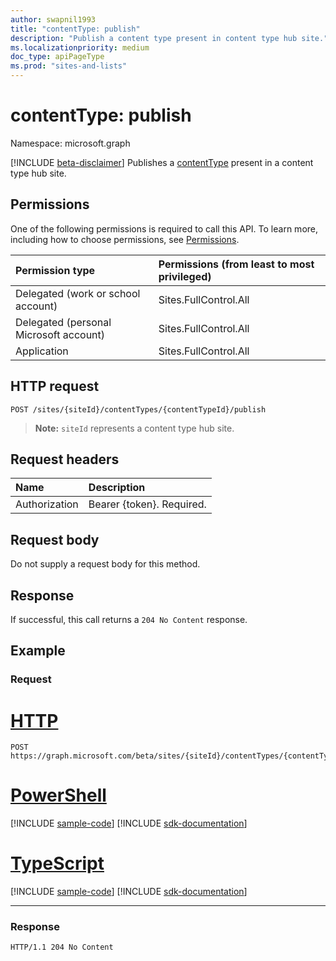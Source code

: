 ```yaml
---
author: swapnil1993
title: "contentType: publish"
description: "Publish a content type present in content type hub site."
ms.localizationpriority: medium
doc_type: apiPageType
ms.prod: "sites-and-lists"
---
```


# contentType: publish
Namespace: microsoft.graph

[!INCLUDE [beta-disclaimer](../../includes/beta-disclaimer.md)]
Publishes a [contentType][] present in a content type hub site.

## Permissions

One of the following permissions is required to call this API. To learn more, including how to choose permissions, see [Permissions](/graph/permissions-reference).

|Permission type      | Permissions (from least to most privileged)              |
|:--------------------|:---------------------------------------------------------|
|Delegated (work or school account) | Sites.FullControl.All    |
|Delegated (personal Microsoft account) | Sites.FullControl.All    |
|Application | Sites.FullControl.All |

## HTTP request

<!-- {
  "blockType": "ignored"
}
-->
```http
POST /sites/{siteId}/contentTypes/{contentTypeId}/publish
```

>**Note:** `siteId` represents a content type hub site.

## Request headers
|Name|Description|
|:---|:---|
|Authorization|Bearer {token}. Required.|

## Request body
Do not supply a request body for this method.

## Response
If successful, this call returns a `204 No Content` response.

## Example

### Request

# [HTTP](#tab/http)
<!-- {
  "blockType": "request",
  "name": "contenttype_publish"
}
-->
```http
POST https://graph.microsoft.com/beta/sites/{siteId}/contentTypes/{contentTypeId}/publish
```

# [PowerShell](#tab/powershell)
[!INCLUDE [sample-code](../includes/snippets/powershell/contenttype-publish-powershell-snippets.md)]
[!INCLUDE [sdk-documentation](../includes/snippets/snippets-sdk-documentation-link.md)]

# [TypeScript](#tab/typescript)
[!INCLUDE [sample-code](../includes/snippets/typescript/contenttype-publish-typescript-snippets.md)]
[!INCLUDE [sdk-documentation](../includes/snippets/snippets-sdk-documentation-link.md)]

---

### Response

<!-- { "blockType": "response" } -->

```http
HTTP/1.1 204 No Content
```

[contentType]: ../resources/contentType.md
